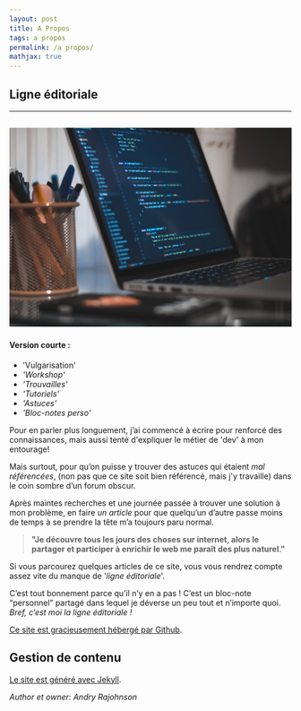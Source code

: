 ```yaml
---
layout: post
title: A Propos
tags: a propos
permalink: /a propos/
mathjax: true
---
```


## Ligne éditoriale

---

 ![propos](/images/propos.jpeg)
---

#### Version courte :
 * 'Vulgarisation'
 * *'Workshop'*
 * *'Trouvailles'*
 * *'Tutoriels'*
 * *'Astuces'*
 * *'Bloc-notes perso'*

 Pour en parler plus longuement, j’ai commencé à écrire pour renforcé des connaissances, mais aussi tenté d'expliquer le métier de 'dev' à mon entourage! 

 Mais surtout, pour qu’on puisse y trouver des astuces qui étaient *mal référencées*, (non pas que ce site soit bien référencé, mais j'y travaille) dans le coin sombre d’un forum obscur. 

 Après maintes recherches et une journée passée à trouver une solution à mon problème, en faire *un article* pour que quelqu’un d’autre passe moins de temps à se prendre la tête m’a toujours paru normal.

> **"Je découvre tous les jours des choses sur internet, alors le partager et participer à enrichir le web me paraît des plus naturel."**

Si vous parcourez quelques articles de ce site, vous vous rendrez compte assez vite du manque de '*ligne éditoriale*'. 

 C’est tout bonnement parce qu’il n’y en a pas ! C’est un bloc-note “personnel” partagé dans lequel je déverse un peu tout et n’importe quoi. *Bref, c’est moi la ligne éditoriale !*

[Ce site est gracieusement hébergé par Github](https://rajohnson-andry.tk/developper/skills/2019/05/05/Host-any-front-end/).

## Gestion de contenu

[Le site est généré avec Jekyll](https://rajohnson-andry.tk/developper/skills/2019/05/11/pourquoi-Jekyll/).



<footer>
	<cite title="author">Author et owner: Andry Rajohnson</cite>
</footer>

